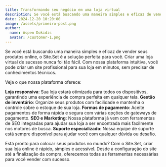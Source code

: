 ```yaml
---
title: Transformando seu negócio em uma loja virtual
description: Se você está buscando uma maneira simples e eficaz de vender seus produtos online, o Site.Set é a solução perfeita para você. Criar uma loja virtual de sucesso nunca foi tão fácil. Com nossa plataforma intuitiva, você pode criar um site profissional para sua loja em minutos, sem precisar de conhecimentos técnicos.
date: 2024-12-20 10:20:00
image: /assets/primeiro-post.png
author:
  name: Aspen Dokidis
  avatar: /customer-1.png
---
```


Se você está buscando uma maneira simples e eficaz de vender seus produtos online, o Site.Set é a solução perfeita para você. Criar uma loja virtual de sucesso nunca foi tão fácil. Com nossa plataforma intuitiva, você pode criar um site profissional para sua loja em minutos, sem precisar de conhecimentos técnicos.

Veja o que nossa plataforma oferece:

**Loja responsiva**: Sua loja estará otimizada para todos os dispositivos, garantindo uma experiência de compra perfeita em qualquer tela.
**Gestão de inventário**: Organize seus produtos com facilidade e mantenha o controle sobre o estoque de sua loja.
**Formas de pagamento**: Aceite pagamentos de forma rápida e segura com várias opções de gateways de pagamento.
**SEO e Marketing**: Nossa plataforma já vem com ferramentas de SEO integradas para ajudar sua loja a ser encontrada mais facilmente nos motores de busca.
**Suporte especializado**: Nossa equipe de suporte está sempre disponível para ajudar você com qualquer dúvida ou desafio.

Está pronto para colocar seus produtos no mundo? Com o Site.Set, criar sua loja online é rápido, simples e acessível. Desde a configuração do site até a finalização da compra, oferecemos todas as ferramentas necessárias para você vender com sucesso.
